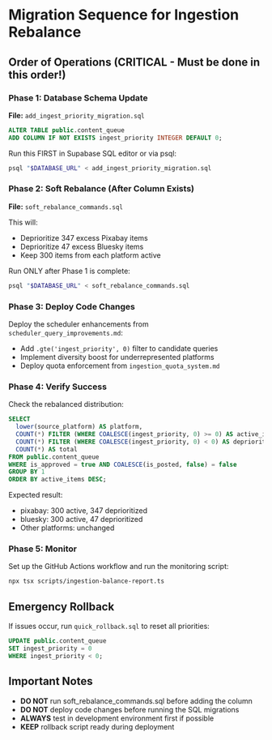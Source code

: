 # Migration Sequence for Ingestion Rebalance

## Order of Operations (CRITICAL - Must be done in this order!)

### Phase 1: Database Schema Update
**File:** `add_ingest_priority_migration.sql`
```sql
ALTER TABLE public.content_queue 
ADD COLUMN IF NOT EXISTS ingest_priority INTEGER DEFAULT 0;
```

Run this FIRST in Supabase SQL editor or via psql:
```bash
psql "$DATABASE_URL" < add_ingest_priority_migration.sql
```

### Phase 2: Soft Rebalance (After Column Exists)
**File:** `soft_rebalance_commands.sql`

This will:
- Deprioritize 347 excess Pixabay items
- Deprioritize 47 excess Bluesky items  
- Keep 300 items from each platform active

Run ONLY after Phase 1 is complete:
```bash
psql "$DATABASE_URL" < soft_rebalance_commands.sql
```

### Phase 3: Deploy Code Changes
Deploy the scheduler enhancements from `scheduler_query_improvements.md`:
- Add `.gte('ingest_priority', 0)` filter to candidate queries
- Implement diversity boost for underrepresented platforms
- Deploy quota enforcement from `ingestion_quota_system.md`

### Phase 4: Verify Success
Check the rebalanced distribution:
```sql
SELECT 
  lower(source_platform) AS platform,
  COUNT(*) FILTER (WHERE COALESCE(ingest_priority, 0) >= 0) AS active_items,
  COUNT(*) FILTER (WHERE COALESCE(ingest_priority, 0) < 0) AS deprioritized,
  COUNT(*) AS total
FROM public.content_queue
WHERE is_approved = true AND COALESCE(is_posted, false) = false
GROUP BY 1
ORDER BY active_items DESC;
```

Expected result:
- pixabay: 300 active, 347 deprioritized
- bluesky: 300 active, 47 deprioritized
- Other platforms: unchanged

### Phase 5: Monitor
Set up the GitHub Actions workflow and run the monitoring script:
```bash
npx tsx scripts/ingestion-balance-report.ts
```

## Emergency Rollback
If issues occur, run `quick_rollback.sql` to reset all priorities:
```sql
UPDATE public.content_queue 
SET ingest_priority = 0
WHERE ingest_priority < 0;
```

## Important Notes
- **DO NOT** run soft_rebalance_commands.sql before adding the column
- **DO NOT** deploy code changes before running the SQL migrations
- **ALWAYS** test in development environment first if possible
- **KEEP** rollback script ready during deployment